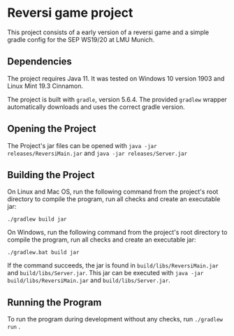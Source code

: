 # Reversi game project

This project consists of a early version of a reversi game and a simple gradle config for the SEP WS19/20 at LMU Munich.

## Dependencies

The project requires Java 11.
It was tested on Windows 10 version 1903 and Linux Mint 19.3 Cinnamon.

The project is built with `gradle`, version 5.6.4. The provided `gradlew` wrapper automatically downloads and uses
the correct gradle version.

## Opening the Project

The Project's jar files can be opened with `java -jar releases/ReversiMain.jar` and `java -jar releases/Server.jar`

## Building the Project 

On Linux and Mac OS, run the following command from the project's root directory to compile the program,
run all checks and create an executable jar:

```
./gradlew build jar
```

On Windows, run the following command from the project's root directory to compile the program,
run all checks and create an executable jar:

```
./gradlew.bat build jar
```

If the command succeeds, the jar is found in `build/libs/ReversiMain.jar` and `build/libs/Server.jar`.
This jar can be executed with `java -jar build/libs/ReversiMain.jar` and `build/libs/Server.jar`.


## Running the Program

To run the program during development without any checks, run `./gradlew run` .
